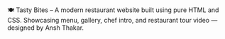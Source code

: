 🍽️ Tasty Bites – A modern restaurant website built using pure HTML and CSS. Showcasing menu, gallery, chef intro, and restaurant tour video — designed by Ansh Thakar.
